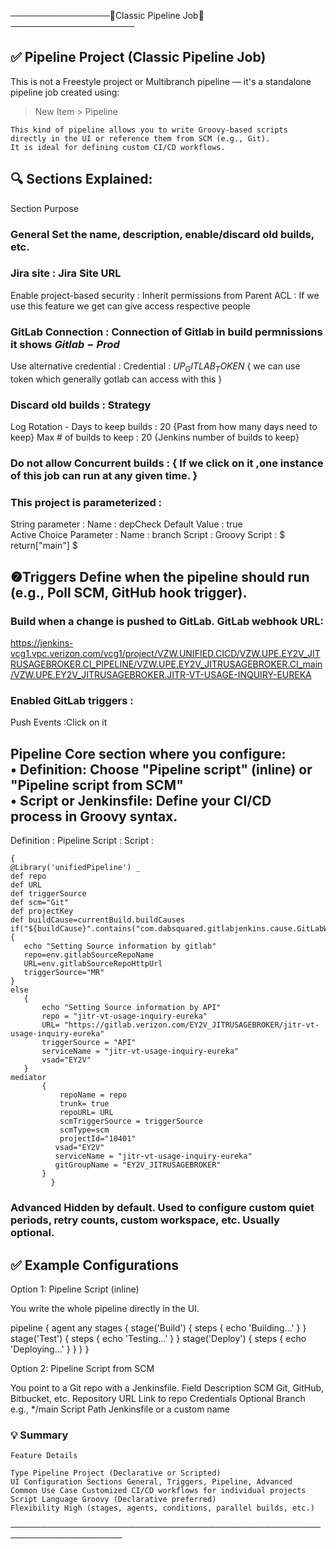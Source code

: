 
────────────────📁Classic Pipeline Job📁────────────────────

## ✅ Pipeline Project (Classic Pipeline Job)

This is not a Freestyle project or Multibranch pipeline — it's a standalone pipeline job created using:

> New Item > Pipeline

```
This kind of pipeline allows you to write Groovy-based scripts directly in the UI or reference them from SCM (e.g., Git). 
It is ideal for defining custom CI/CD workflows.
```

## 🔍 Sections Explained:

Section Purpose

### General Set the name, description, enable/discard old builds, etc.

### Jira site : Jira Site URL  
   Enable project-based security : Inherit permissions from Parent ACL : If we use this feature we get can give access respective people 
   
###  GitLab Connection : Connection of Gitlab in build permnissions it shows $Gitlab-Prod$
   Use alternative credential : 
   Credential : $UP_GITLAB_TOKEN$ { we can use token which generally gotlab can access with this }
   
###  Discard old builds : Strategy 
 Log Rotation -
 Days to keep builds : $20$ {Past from how many days need to keep} 
 Max # of builds to keep : $20$ {Jenkins number of builds to keep}
 
###  Do not allow Concurrent builds : { If we click on it ,one instance of this job can run at any given time. }
 
###  This project is parameterized :
   String parameter : 
   Name : depCheck 
   Default Value :  true   
   Active Choice Parameter : 
   Name : branch
   Script : 
   Groovy Script : $ return["main"] $
   
  
 
## ❷Triggers Define when the pipeline should run (e.g., Poll SCM, GitHub hook trigger).

###  Build when a change is pushed to GitLab. GitLab webhook URL:
  https://jenkins-vcg1.vpc.verizon.com/vcg1/project/VZW.UNIFIED.CICD/VZW.UPE.EY2V_JITRUSAGEBROKER.CI_PIPELINE/VZW.UPE.EY2V_JITRUSAGEBROKER.CI_main/VZW.UPE.EY2V_JITRUSAGEBROKER.JITR-VT-USAGE-INQUIRY-EUREKA
  
###  Enabled GitLab triggers :
  Push Events :Click on it 
  

## Pipeline Core section where you configure: <br>• Definition: Choose "Pipeline script" (inline) or "Pipeline script from SCM"<br>• Script or Jenkinsfile: Define your CI/CD process in Groovy syntax.
Definition : 
Pipeline Script :
 Script :
 ```
 {
 @Library('unifiedPipeline') _
def repo
def URL
def triggerSource
def scm="Git"
def projectKey
def buildCause=currentBuild.buildCauses
if("${buildCause}".contains("com.dabsquared.gitlabjenkins.cause.GitLabWebHookCause"))
{
    echo "Setting Source information by gitlab"
    repo=env.gitlabSourceRepoName 
    URL=env.gitlabSourceRepoHttpUrl 
    triggerSource="MR"
} 
else
    { 
        echo "Setting Source information by API" 
        repo = "jitr-vt-usage-inquiry-eureka" 
        URL= "https://gitlab.verizon.com/EY2V_JITRUSAGEBROKER/jitr-vt-usage-inquiry-eureka" 
        triggerSource = "API" 
        serviceName = "jitr-vt-usage-inquiry-eureka"
        vsad="EY2V" 
    } 
mediator 
        { 
            repoName = repo 
            trunk= true 
            repoURL= URL 
            scmTriggerSource = triggerSource 
            scmType=scm 
            projectId="10401" 
           vsad="EY2V" 
           serviceName = "jitr-vt-usage-inquiry-eureka"
           gitGroupName = "EY2V_JITRUSAGEBROKER"
        }
          }
```
### Advanced Hidden by default. Used to configure custom quiet periods, retry counts, custom workspace, etc. Usually optional.




## ✅ Example Configurations

Option 1: Pipeline Script (inline)

You write the whole pipeline directly in the UI.


pipeline {
 agent any
 stages {
 stage('Build') {
 steps {
 echo 'Building...'
 }
 }
 stage('Test') {
 steps {
 echo 'Testing...'
 }
 }
 stage('Deploy') {
 steps {
 echo 'Deploying...'
 }
 }
 }
}

Option 2: Pipeline Script from SCM

You point to a Git repo with a Jenkinsfile.
Field Description
SCM Git, GitHub, Bitbucket, etc.
Repository URL Link to repo
Credentials Optional
Branch e.g., */main
Script Path Jenkinsfile or a custom name


### 💡 Summary
```
Feature Details

Type Pipeline Project (Declarative or Scripted)
UI Configuration Sections General, Triggers, Pipeline, Advanced
Common Use Case Customized CI/CD workflows for individual projects
Script Language Groovy (Declarative preferred)
Flexibility High (stages, agents, conditions, parallel builds, etc.)
```
────────────────────────────────────────────────────────────────────
